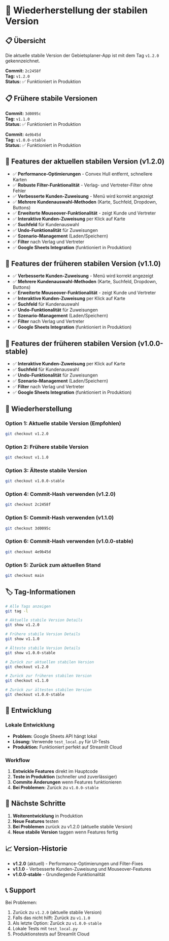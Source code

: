 # 🔄 Wiederherstellung der stabilen Version

## 📋 Übersicht

Die aktuelle stabile Version der Gebietsplaner-App ist mit dem Tag `v1.2.0` gekennzeichnet.

**Commit:** `2c2458f`  
**Tag:** `v1.2.0`  
**Status:** ✅ Funktioniert in Produktion

## 📋 Frühere stabile Versionen

**Commit:** `3d0095c`  
**Tag:** `v1.1.0`  
**Status:** ✅ Funktioniert in Produktion

**Commit:** `4e9b45d`  
**Tag:** `v1.0.0-stable`  
**Status:** ✅ Funktioniert in Produktion

## 🚀 Features der aktuellen stabilen Version (v1.2.0)

- ✅ **Performance-Optimierungen** - Convex Hull entfernt, schnellere Karten
- ✅ **Robuste Filter-Funktionalität** - Verlag- und Vertreter-Filter ohne Fehler
- ✅ **Verbesserte Kunden-Zuweisung** - Menü wird korrekt angezeigt
- ✅ **Mehrere Kundenauswahl-Methoden** (Karte, Suchfeld, Dropdown, Buttons)
- ✅ **Erweiterte Mouseover-Funktionalität** - zeigt Kunde und Vertreter
- ✅ **Interaktive Kunden-Zuweisung** per Klick auf Karte
- ✅ **Suchfeld** für Kundenauswahl
- ✅ **Undo-Funktionalität** für Zuweisungen
- ✅ **Szenario-Management** (Laden/Speichern)
- ✅ **Filter** nach Verlag und Vertreter
- ✅ **Google Sheets Integration** (funktioniert in Produktion)

## 🚀 Features der früheren stabilen Version (v1.1.0)

- ✅ **Verbesserte Kunden-Zuweisung** - Menü wird korrekt angezeigt
- ✅ **Mehrere Kundenauswahl-Methoden** (Karte, Suchfeld, Dropdown, Buttons)
- ✅ **Erweiterte Mouseover-Funktionalität** - zeigt Kunde und Vertreter
- ✅ **Interaktive Kunden-Zuweisung** per Klick auf Karte
- ✅ **Suchfeld** für Kundenauswahl
- ✅ **Undo-Funktionalität** für Zuweisungen
- ✅ **Szenario-Management** (Laden/Speichern)
- ✅ **Filter** nach Verlag und Vertreter
- ✅ **Google Sheets Integration** (funktioniert in Produktion)

## 🚀 Features der früheren stabilen Version (v1.0.0-stable)

- ✅ **Interaktive Kunden-Zuweisung** per Klick auf Karte
- ✅ **Suchfeld** für Kundenauswahl
- ✅ **Undo-Funktionalität** für Zuweisungen
- ✅ **Szenario-Management** (Laden/Speichern)
- ✅ **Filter** nach Verlag und Vertreter
- ✅ **Google Sheets Integration** (funktioniert in Produktion)

## 🔧 Wiederherstellung

### Option 1: Aktuelle stabile Version (Empfohlen)
```bash
git checkout v1.2.0
```

### Option 2: Frühere stabile Version
```bash
git checkout v1.1.0
```

### Option 3: Älteste stabile Version
```bash
git checkout v1.0.0-stable
```

### Option 4: Commit-Hash verwenden (v1.2.0)
```bash
git checkout 2c2458f
```

### Option 5: Commit-Hash verwenden (v1.1.0)
```bash
git checkout 3d0095c
```

### Option 6: Commit-Hash verwenden (v1.0.0-stable)
```bash
git checkout 4e9b45d
```

### Option 5: Zurück zum aktuellen Stand
```bash
git checkout main
```

## 🏷️ Tag-Informationen

```bash
# Alle Tags anzeigen
git tag -l

# Aktuelle stabile Version Details
git show v1.2.0

# Frühere stabile Version Details
git show v1.1.0

# Älteste stabile Version Details
git show v1.0.0-stable

# Zurück zur aktuellen stabilen Version
git checkout v1.2.0

# Zurück zur früheren stabilen Version
git checkout v1.1.0

# Zurück zur ältesten stabilen Version
git checkout v1.0.0-stable
```

## 📝 Entwicklung

### Lokale Entwicklung
- **Problem:** Google Sheets API hängt lokal
- **Lösung:** Verwende `test_local.py` für UI-Tests
- **Produktion:** Funktioniert perfekt auf Streamlit Cloud

### Workflow
1. **Entwickle Features** direkt im Hauptcode
2. **Teste in Produktion** (schneller und zuverlässiger)
3. **Commite Änderungen** wenn Features funktionieren
4. **Bei Problemen:** Zurück zu `v1.0.0-stable`

## 🎯 Nächste Schritte

1. **Weiterentwicklung** in Produktion
2. **Neue Features** testen
3. **Bei Problemen** zurück zu v1.2.0 (aktuelle stabile Version)
4. **Neue stabile Version** taggen wenn Features fertig

## 📈 Version-Historie

- **v1.2.0** (aktuell) - Performance-Optimierungen und Filter-Fixes
- **v1.1.0** - Verbesserte Kunden-Zuweisung und Mouseover-Features
- **v1.0.0-stable** - Grundlegende Funktionalität

## 📞 Support

Bei Problemen:
1. Zurück zu `v1.2.0` (aktuelle stabile Version)
2. Falls das nicht hilft: Zurück zu `v1.1.0`
3. Als letzte Option: Zurück zu `v1.0.0-stable`
3. Lokale Tests mit `test_local.py`
4. Produktionstests auf Streamlit Cloud 